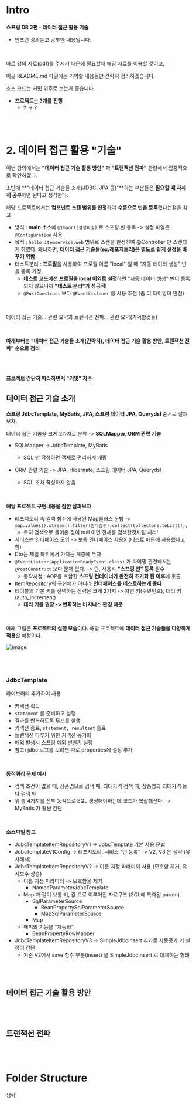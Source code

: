 # Intro

**스프링 DB 2편 - 데이터 접근 활용 기술**

* 인프런 강의듣고 공부한 내용입니다.

<br>

따로 강의 자료(pdf)를 주시기 때문에 필요할때 해당 자료를 이용할 것이고,

이곳 README.md 파일에는 기억할 내용들만 간략히 정리하겠습니다.

소스 코드는 커밋 위주로 보는게 좋습니다.

* **프로젝트는 ?개를 진행**
  * **?** -> ?

<br><br>

# 2. 데이터 접근 활용 "기술"

이번 강의에서는 **"데이터 접근 기술 활용 방안" 과 "트랜잭션 전파"** 관련해서 집중적으로 확인하겠다.

초반에 **"데이터 접근 기술들 소개(JDBC, JPA 등)"**하는 부분들은 **필요할 때 자세히 공부**하면 된다고 생각한다.

해당 프로젝트에서는 **컴포넌트 스캔 범위를 한정**하여 **수동으로 빈을 등록**했다는점을 참고

- 방식 : **main 소스**에 `@Import(설정파일)` 로 스프링 빈 등록 -> 설정 파일은 `@Configuration` 사용
- 목적 : `hello.itemservice.web` 범위로 스캔을 한정하여 @Controller 만 스캔되게 하였다. 왜냐하면, **데이터 접근 기술들(ex:레포지토리)은 별도로 쉽게 설정을 바꾸기 위함**
- 테스트분리 : **프로필**을 사용하여 프로필 이름 "local" 일 때 "자동 데이터 생성" 빈을 등록 가정,  
  - **테스트 코드에선 프로필을 local 이외로 설정**하면 "자동 데이터 생성" 빈이 등록되지 않으니까 **"테스트 분리"가 성공적!**
  - `@PostConstruct` 보다 `@EventListener` 를 사용 추천 (좀 더 타이밍이 안전)

<br>

데이터 접근 기술... 관련 요약과 트랜잭션 전파... 관련 요약(기억할것들)





<br>

**아래부터는 "데이터 접근 기술들 소개(간략히), 데이터 접근 기술 활용 방안, 트랜잭션 전파" 순으로 정리**

<br><br>





**프로젝트 간단히 따라하면서 "커밋" 자주**





## 데이터 접근 기술 소개

**스프링 JdbcTemplate, MyBatis, JPA, 스프링 데이터 JPA, Querydsl** 순서로 살펴보자.

데이터 접근 기술을 크게 2가지로 분류 -> **SQLMapper, ORM 관련 기술**

- SQLMapper -> JdbcTemplate, MyBatis
  - SQL 만 작성하면 객체로 편리하게 매핑

- ORM 관련 기술 -> JPA, Hibernate, 스프링 데이터 JPA, Querydsl
  - SQL 조차 작성하지 않음

<br>

**해당 프로젝트 구현내용을 잠깐 살펴보자**

- 레포지토리 속 검색 함수에 사용된 Map클래스 문법 ->  `map.values().stream().filter(람다함수).collect(Collectors.toList());`
  - 특히 검색으로 들어온 값이 null 이면 전체를 검색한것처럼 처리!
- 서비스는 인터페이스 도입 -> 보통 인터페이스 사용X (테스트 때문에 사용했다고 함)
- Dto는 제일 하위에서 가지는 계층에 두자
- `@EventListenr(ApplicationReadyEvent.class)` 가 타이밍 관련해서는 `@PostConstruct` 보다 문제 없다. -> 단, 사용시 **"스프링 빈" 등록** 필수
  - 동작시점 : AOP를 포함한 **스프링 컨테이너가 완전히 초기화 된 이후**에 호출
- ItemRepository의 구현체가 아니라 **인터페이스를 테스트하는게 좋다**
- 테이블의 기본 키를 선택하는 전략은 크게 2가지 -> 자연 키(주민번호), 대리 키(auto_increment)
  - **대리 키를 권장 -> 변화하는 비지니스 환경 때문**

<br>

아래 그림은 **프로젝트의 실행 모습**이다. 해당 프로젝트에 **데이터 접근 기술들을 다양하게 적용**할 예정이다.

![image](https://github.com/BH946/spring-first-roadmap/assets/80165014/32ffa831-5db0-440f-999b-e932b293d3b4) 

<br><br>

### JdbcTemplate

라이브러리 추가하여 사용

- 커넥션 흭득
- `statement` 를 준비하고 실행
- 결과를 반복하도록 루프를 실행
- 커넥션 종료, `statement, resultset` 종료
- 트랜잭션 다루기 위한 커넥션 동기화
- 예외 발생시 스프링 예외 변환기 실행
- 참고) jdbc 로그를 보려면 따로 properties에 설정 추가

<br>

**동적쿼리 문제 예시**

- 검색 조건이 없을 때, 상품명으로 검색 때, 최대가격 검색 때, 상품명과 최대가격 둘다 검색 때
- 위 총 4가지를 전부 동적으로 SQL 생성해야하는데 코드가 복잡해진다. -> MyBatis 가 훨씬 간단

<br>

**소스파일 참고**

- JdbcTemplateItemRepositoryV1 -> JdbcTemplate 기본 사용 문법
- JdbcTemplateV1Config -> 레포지토리, 서비스 "빈 등록" -> V2, V3 은 생략 (유사해서)
- JdbcTemplateItemRepositoryV2 -> 이름 지정 파라미터 사용 (모호함 제거, 유지보수 상승)
  - 이름 지정 파라미터 -> 모호함을 제거
    - NamedParameterJdbcTemplate
  - Map 과 같이 보통 키, 값 으로 이루어진 자료구조 (SQL에 특화된 param)
    - SqlParameterSource
      - BeanPropertySqlParameterSource
      - MapSqlParameterSource
    - Map
  - 매퍼의 기능을 "자동화"
    - BeanPropertyRowMapper	
- JdbcTemplateItemRepositoryV3 -> SimpleJdbcInsert 추가로 자동증가 키 설정이 간단
  - 기존 V2에서 save 함수 부분(insert) 을 SimpleJdbcInsert 로 대체하는 형태









<br><br>

## 데이터 접근 기술 활용 방안





<br><br>

## 트랜잭션 전파





<br><br>

# Folder Structure

생략

